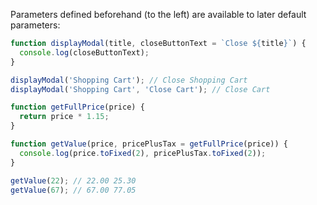 Parameters defined beforehand (to the left) are available to later default parameters:

```javascript
function displayModal(title, closeButtonText = `Close ${title}`) {
  console.log(closeButtonText);
}

displayModal('Shopping Cart'); // Close Shopping Cart
displayModal('Shopping Cart', 'Close Cart'); // Close Cart
```

```javascript
function getFullPrice(price) {
  return price * 1.15;
}

function getValue(price, pricePlusTax = getFullPrice(price)) {
  console.log(price.toFixed(2), pricePlusTax.toFixed(2));
}

getValue(22); // 22.00 25.30
getValue(67); // 67.00 77.05
```
